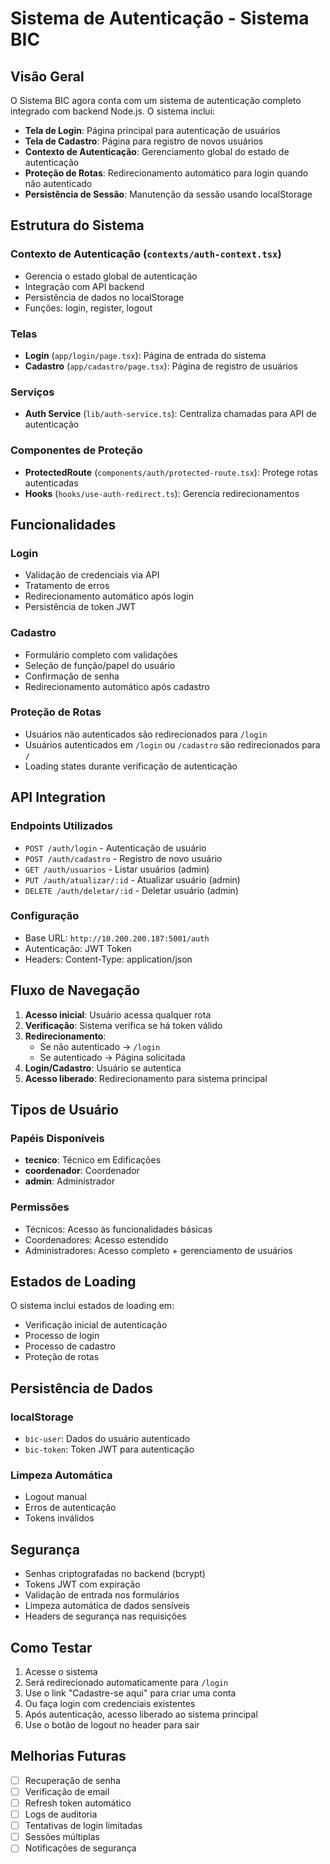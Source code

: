 # Sistema de Autenticação - Sistema BIC

## Visão Geral

O Sistema BIC agora conta com um sistema de autenticação completo integrado com backend Node.js. O sistema inclui:

- **Tela de Login**: Página principal para autenticação de usuários
- **Tela de Cadastro**: Página para registro de novos usuários
- **Contexto de Autenticação**: Gerenciamento global do estado de autenticação
- **Proteção de Rotas**: Redirecionamento automático para login quando não autenticado
- **Persistência de Sessão**: Manutenção da sessão usando localStorage

## Estrutura do Sistema

### Contexto de Autenticação (`contexts/auth-context.tsx`)
- Gerencia o estado global de autenticação
- Integração com API backend
- Persistência de dados no localStorage
- Funções: login, register, logout

### Telas
- **Login** (`app/login/page.tsx`): Página de entrada do sistema
- **Cadastro** (`app/cadastro/page.tsx`): Página de registro de usuários

### Serviços
- **Auth Service** (`lib/auth-service.ts`): Centraliza chamadas para API de autenticação

### Componentes de Proteção
- **ProtectedRoute** (`components/auth/protected-route.tsx`): Protege rotas autenticadas
- **Hooks** (`hooks/use-auth-redirect.ts`): Gerencia redirecionamentos

## Funcionalidades

### Login
- Validação de credenciais via API
- Tratamento de erros
- Redirecionamento automático após login
- Persistência de token JWT

### Cadastro
- Formulário completo com validações
- Seleção de função/papel do usuário
- Confirmação de senha
- Redirecionamento automático após cadastro

### Proteção de Rotas
- Usuários não autenticados são redirecionados para `/login`
- Usuários autenticados em `/login` ou `/cadastro` são redirecionados para `/`
- Loading states durante verificação de autenticação

## API Integration

### Endpoints Utilizados
- `POST /auth/login` - Autenticação de usuário
- `POST /auth/cadastro` - Registro de novo usuário
- `GET /auth/usuarios` - Listar usuários (admin)
- `PUT /auth/atualizar/:id` - Atualizar usuário (admin)
- `DELETE /auth/deletar/:id` - Deletar usuário (admin)

### Configuração
- Base URL: `http://10.200.200.187:5001/auth`
- Autenticação: JWT Token
- Headers: Content-Type: application/json

## Fluxo de Navegação

1. **Acesso inicial**: Usuário acessa qualquer rota
2. **Verificação**: Sistema verifica se há token válido
3. **Redirecionamento**: 
   - Se não autenticado → `/login`
   - Se autenticado → Página solicitada
4. **Login/Cadastro**: Usuário se autentica
5. **Acesso liberado**: Redirecionamento para sistema principal

## Tipos de Usuário

### Papéis Disponíveis
- **tecnico**: Técnico em Edificações
- **coordenador**: Coordenador
- **admin**: Administrador

### Permissões
- Técnicos: Acesso às funcionalidades básicas
- Coordenadores: Acesso estendido
- Administradores: Acesso completo + gerenciamento de usuários

## Estados de Loading

O sistema inclui estados de loading em:
- Verificação inicial de autenticação
- Processo de login
- Processo de cadastro
- Proteção de rotas

## Persistência de Dados

### localStorage
- `bic-user`: Dados do usuário autenticado
- `bic-token`: Token JWT para autenticação

### Limpeza Automática
- Logout manual
- Erros de autenticação
- Tokens inválidos

## Segurança

- Senhas criptografadas no backend (bcrypt)
- Tokens JWT com expiração
- Validação de entrada nos formulários
- Limpeza automática de dados sensíveis
- Headers de segurança nas requisições

## Como Testar

1. Acesse o sistema
2. Será redirecionado automaticamente para `/login`
3. Use o link "Cadastre-se aqui" para criar uma conta
4. Ou faça login com credenciais existentes
5. Após autenticação, acesso liberado ao sistema principal
6. Use o botão de logout no header para sair

## Melhorias Futuras

- [ ] Recuperação de senha
- [ ] Verificação de email
- [ ] Refresh token automático
- [ ] Logs de auditoria
- [ ] Tentativas de login limitadas
- [ ] Sessões múltiplas
- [ ] Notificações de segurança
